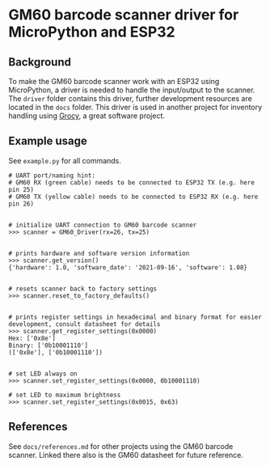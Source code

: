 # GM60 barcode scanner driver for MicroPython and ESP32

## Background
To make the GM60 barcode scanner work with an ESP32 using MicroPython, a driver is needed to handle the input/output to the scanner. The `driver` folder contains this driver, further development resources are located in the `docs` folder.
This driver is used in another project for inventory handling using [Grocy](https://grocy.info/), a great software project.

## Example usage
See `example.py` for all commands.

```
# UART port/naming hint:
# GM60 RX (green cable) needs to be connected to ESP32 TX (e.g. here pin 25)
# GM60 TX (yellow cable) needs to be connected to ESP32 RX (e.g. here pin 26)


# initialize UART connection to GM60 barcode scanner
>>> scanner = GM60_Driver(rx=26, tx=25)


# prints hardware and software version information
>>> scanner.get_version()
{'hardware': 1.0, 'software_date': '2021-09-16', 'software': 1.08}


# resets scanner back to factory settings
>>> scanner.reset_to_factory_defaults()


# prints register settings in hexadecimal and binary format for easier development, consult datasheet for details 
>>> scanner.get_register_settings(0x0000)
Hex: ['0x8e']
Binary: ['0b10001110']
(['0x8e'], ['0b10001110'])


# set LED always on
>>> scanner.set_register_settings(0x0000, 0b10001110)

# set LED to maximum brightness
>>> scanner.set_register_settings(0x0015, 0x63)
```

## References
See `docs/references.md` for other projects using the GM60 barcode scanner. Linked there also is the GM60 datasheet for future reference.